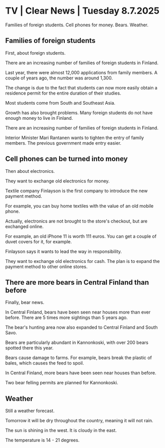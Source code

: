 # TV | Clear News | Tuesday 8.7.2025

Families of foreign students. Cell phones for money. Bears. Weather.

## Families of foreign students

First, about foreign students.

There are an increasing number of families of foreign students in Finland.

Last year, there were almost 12,000 applications from family members. A couple of years ago, the number was around 1,300.

The change is due to the fact that students can now more easily obtain a residence permit for the entire duration of their studies.

Most students come from South and Southeast Asia.

Growth has also brought problems. Many foreign students do not have enough money to live in Finland.

There are an increasing number of families of foreign students in Finland.

Interior Minister Mari Rantanen wants to tighten the entry of family members. The previous government made entry easier.

## Cell phones can be turned into money

Then about electronics.

They want to exchange old electronics for money.

Textile company Finlayson is the first company to introduce the new payment method.

For example, you can buy home textiles with the value of an old mobile phone.

Actually, electronics are not brought to the store's checkout, but are exchanged online.

For example, an old iPhone 11 is worth 111 euros. You can get a couple of duvet covers for it, for example.

Finlayson says it wants to lead the way in responsibility.

They want to exchange old electronics for cash. The plan is to expand the payment method to other online stores.

## There are more bears in Central Finland than before

Finally, bear news.

In Central Finland, bears have been seen near houses more than ever before. There are 5 times more sightings than 5 years ago.

The bear's hunting area now also expanded to Central Finland and South Savo.

Bears are particularly abundant in Kannonkoski, with over 200 bears spotted there this year.

Bears cause damage to farms. For example, bears break the plastic of bales, which causes the feed to spoil.

In Central Finland, more bears have been seen near houses than before.

Two bear felling permits are planned for Kannonkoski.

## Weather

Still a weather forecast.

Tomorrow it will be dry throughout the country, meaning it will not rain.

The sun is shining in the west. It is cloudy in the east.

The temperature is 14 - 21 degrees.
